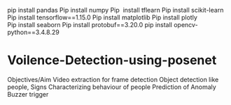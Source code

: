 pip install pandas
Pip install numpy 
Pip  install tflearn 
Pip install scikit-learn 
Pip install tensorflow==1.15.0
Pip install matplotlib
Pip install plotly  
Pip install seaborn 
Pip install protobuf==3.20.0
pip install opencv-python==3.4.8.29
# Voilence-Detection-using-posenet
  Objectives/Aim 
  Video extraction for frame detection 
  Object detection like people, Signs
  Characterizing behaviour of people 
  Prediction of Anomaly 
  Buzzer trigger
